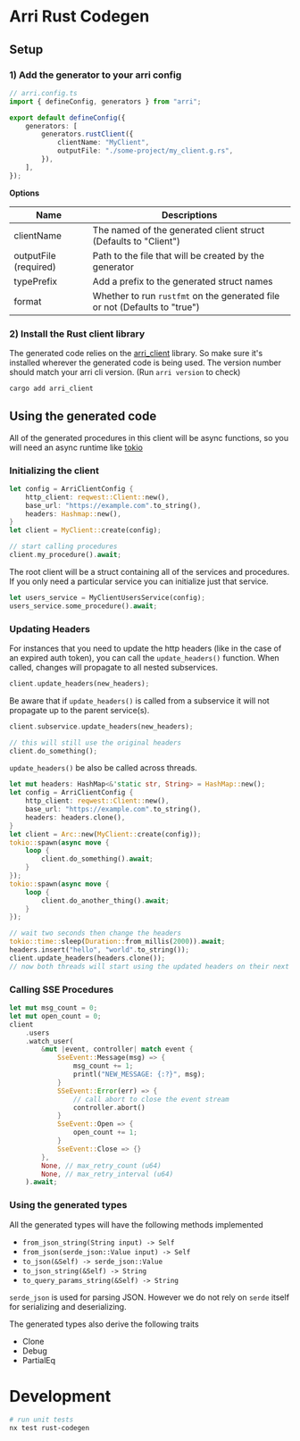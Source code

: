 # Arri Rust Codegen

## Setup

### 1) Add the generator to your arri config

```ts
// arri.config.ts
import { defineConfig, generators } from "arri";

export default defineConfig({
    generators: [
        generators.rustClient({
            clientName: "MyClient",
            outputFile: "./some-project/my_client.g.rs",
        }),
    ],
});
```

**Options**

| Name                  | Descriptions                                                               |
| --------------------- | -------------------------------------------------------------------------- |
| clientName            | The named of the generated client struct (Defaults to "Client")            |
| outputFile (required) | Path to the file that will be created by the generator                     |
| typePrefix            | Add a prefix to the generated struct names                                 |
| format                | Whether to run `rustfmt` on the generated file or not (Defaults to "true") |

### 2) Install the Rust client library

The generated code relies on the [arri_client](/languages/rust/rust-client/README.md) library. So make sure it's installed wherever the generated code is being used. The version number should match your arri cli version. (Run `arri version` to check)

```bash
cargo add arri_client
```

## Using the generated code

All of the generated procedures in this client will be async functions, so you will need an async runtime like [tokio](https://tokio.rs/)

### Initializing the client

```rust
let config = ArriClientConfig {
    http_client: reqwest::Client::new(),
    base_url: "https://example.com".to_string(),
    headers: Hashmap::new(),
}
let client = MyClient::create(config);

// start calling procedures
client.my_procedure().await;
```

The root client will be a struct containing all of the services and procedures. If you only need a particular service you can initialize just that service.

```rust
let users_service = MyClientUsersService(config);
users_service.some_procedure().await;
```

### Updating Headers

For instances that you need to update the http headers (like in the case of an expired auth token), you can call the `update_headers()` function. When called, changes will propagate to all nested subservices.

```rust
client.update_headers(new_headers);
```

Be aware that if `update_headers()` is called from a subservice it will not propagate up to the parent service(s).

```rust
client.subservice.update_headers(new_headers);

// this will still use the original headers
client.do_something();
```

`update_headers()` be also be called across threads.

```rust
let mut headers: HashMap<&'static str, String> = HashMap::new();
let config = ArriClientConfig {
    http_client: reqwest::Client::new(),
    base_url: "https://example.com".to_string(),
    headers: headers.clone(),
}
let client = Arc::new(MyClient::create(config));
tokio::spawn(async move {
    loop {
        client.do_something().await;
    }
});
tokio::spawn(async move {
    loop {
        client.do_another_thing().await;
    }
});

// wait two seconds then change the headers
tokio::time::sleep(Duration::from_millis(2000)).await;
headers.insert("hello", "world".to_string());
client.update_headers(headers.clone());
// now both threads will start using the updated headers on their next loop
```

### Calling SSE Procedures

```rust
let mut msg_count = 0;
let mut open_count = 0;
client
    .users
    .watch_user(
        &mut |event, controller| match event {
            SseEvent::Message(msg) => {
                msg_count += 1;
                printl("NEW_MESSAGE: {:?}", msg);
            }
            SSeEvent::Error(err) => {
                // call abort to close the event stream
                controller.abort()
            }
            SseEvent::Open => {
                open_count += 1;
            }
            SseEvent::Close => {}
        },
        None, // max_retry_count (u64)
        None, // max_retry_interval (u64)
    ).await;
```

### Using the generated types

All the generated types will have the following methods implemented

-   `from_json_string(String input) -> Self`
-   `from_json(serde_json::Value input) -> Self`
-   `to_json(&Self) -> serde_json::Value`
-   `to_json_string(&Self) -> String`
-   `to_query_params_string(&Self) -> String`

`serde_json` is used for parsing JSON. However we do not rely on `serde` itself for serializing and deserializing.

The generated types also derive the following traits

-   Clone
-   Debug
-   PartialEq

# Development

```bash
# run unit tests
nx test rust-codegen
```
